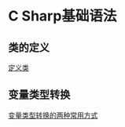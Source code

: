 # C Sharp基础语法
## 类的定义
[定义类](https://github.com/luomeng007/C-sharp/blob/main/basicSkills/classVariables.cs)  
## 变量类型转换
[变量类型转换的两种常用方式](https://github.com/luomeng007/C-sharp/blob/main/basicSkills/dataTypeConvert.cs)  
